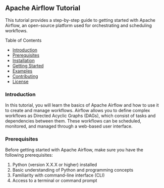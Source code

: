 ## Apache Airflow Tutorial
This tutorial provides a step-by-step guide to getting started with Apache Airflow, an open-source platform used for orchestrating and scheduling workflows.

Table of Contents
- [Introduction](#Introduction)
- [Prerequisites](#Prerequisites)
- [Installation](#Installation)
- [Getting Started](#GettingStarted)
- [Examples](#Examples)
- [Contributing](#Contributing)
- [License](#License)

### Introduction
In this tutorial, you will learn the basics of Apache Airflow and how to use it to create and manage workflows. Airflow allows you to define complex workflows as Directed Acyclic Graphs (DAGs), which consist of tasks and dependencies between them. These workflows can be scheduled, monitored, and managed through a web-based user interface.

### Prerequisites
Before getting started with Apache Airflow, make sure you have the following prerequisites:

1. Python (version X.X.X or higher) installed
2. Basic understanding of Python and programming concepts
3. Familiarity with command-line interface (CLI)
4. Access to a terminal or command prompt
